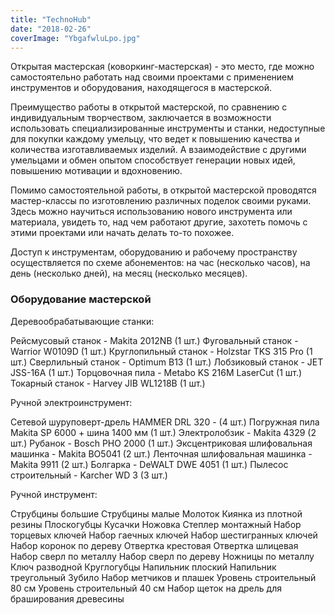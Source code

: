 ```yaml
---
title: "TechnoHub"
date: "2018-02-26"
coverImage: "YbgafwluLpo.jpg"
---
```


Открытая мастерская (коворкинг-мастерская) - это место, где можно самостоятельно работать над своими проектами с применением инструментов и оборудования, находящегося в мастерской.

Преимущество работы в открытой мастерской, по сравнению с индивидуальным творчеством, заключается в возможности использовать специализированные инструменты и станки, недоступные для покупки каждому умельцу, что ведет к повышению качества и количества изготавливаемых изделий. А взаимодействие с другими умельцами и обмен опытом способствует генерации новых идей, повышению мотивации и вдохновению.

Помимо самостоятельной работы, в открытой мастерской проводятся мастер-классы по изготовлению различных поделок своими руками. Здесь можно научиться использованию нового инструмента или материала, увидеть то, над чем работают другие, захотеть помочь с этими проектами или начать делать то-то похожее.

Доступ к инструментам, оборудованию и рабочему пространству осуществляется по схеме абонементов: на час (несколько часов), на день (несколько дней), на месяц (несколько месяцев).

### Оборудование мастерской

Деревообрабатывающие станки:

Рейсмусовый станок - Makita 2012NB (1 шт.) Фуговальный станок - Warrior W0109D (1 шт.) Круглопильный станок - Holzstar TKS 315 Pro (1 шт.) Сверлильный станок - Optimum B13 (1 шт.) Лобзиковый станок - JET JSS-16A (1 шт.) Торцовочная пила - Metabo KS 216M LaserCut (1 шт.) Токарный станок - Harvey JIB WL1218B (1 шт.)

Ручной электроинструмент:

Сетевой шуруповерт-дрель HAMMER DRL 320 - (4 шт.) Погружная пила Makita SP 6000 + шина 1400 мм (1 шт.) Электролобзик - Makita 4329 (2 шт.) Рубанок - Bosch PHO 2000 (1 шт.) Эксцентриковая шлифовальная машинка - Makita BO5041 (2 шт.) Ленточная шлифовальная машинка - Makita 9911 (2 шт.) Болгарка - DeWALT DWE 4051 (1 шт.) Пылесос строительный - Karcher WD 3 (3 шт.)

Ручной инструмент:

Струбцины большие Струбцины малые Молоток Киянка из плотной резины Плоскогубцы Кусачки Ножовка Степлер монтажный Набор торцевых ключей Набор гаечных ключей Набор шестигранных ключей Набор коронок по дереву Отвертка крестовая Отвертка шлицевая Набор сверл по металлу Набор сверл по дереву Ножницы по металлу Ключ разводной Круглогубцы Напильник плоский Напильник треугольный Зубило Набор метчиков и плашек Уровень строительный 80 см Уровень строительный 40 см Набор щеток на дрель для браширования древесины

